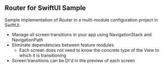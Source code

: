 ## Router for SwiftUI Sample

Sample implementation of Router in a multi-module configuration project in SwiftUI.

- Manage all screen transitions in your app using NavigationStack and NavigationPath
- Eliminate dependencies between feature modules
  - Each screen does not need to know the concrete type of the View to which it is transitioning
- Screen transitions can be DI'd in the preview of each screen

